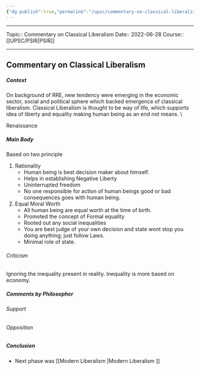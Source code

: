 ```yaml
---
{"dg-publish":true,"permalink":"/upsc/commentary-on-classical-liberalism/"}
---
```


----
Topic:: Commentary on Classical Liberalism
Date:: 2022-06-28
Course:: [[UPSC/PSIR\|PSIR]] 

----

## Commentary on Classical Liberalism

##### Context 
On background of RRE, new tendency were emerging in the economic sector, social and political sphere which backed emergence of classical liberalism. 
Classical Liberalism is thought to be way of life, which supports idea of liberty and equality making human being as an end not means. \

Renaissance 

##### Main Body
Based on two principle 
1. Rationality 
   - Human being is best decision maker about himself. 
   - Helps in establishing Negative Liberty 
   - Uninterrupted freedom 
   - No one responsible for action of human beings good or bad consequences goes with human being.
2. Equal Moral Worth 
   - All human being are equal worth at the time of birth. 
   - Promoted the concept of Formal equality 
   - Rooted out any social inequalities 
   - You are best judge of your own decision and state wont stop you doing anything;  just follow Laws. 
   - Minimal role of state.

###### Criticism
Ignoring the inequality present in reality. 
Inequality is more based on economy.  


##### Comments by Philosopher 
###### Support
###### Opposition 
##### Conclusion
- Next phase was [[Modern Liberalism \|Modern Liberalism ]]



